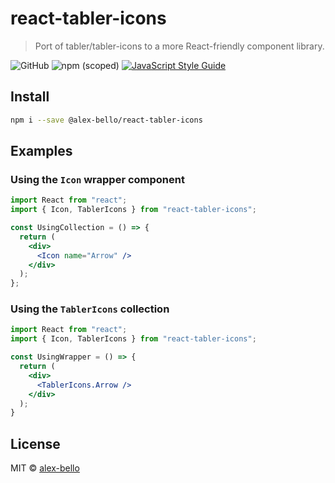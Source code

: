 # react-tabler-icons

> Port of tabler/tabler-icons to a more React-friendly component library.

![GitHub](https://img.shields.io/github/license/alex-bello/react-tabler-icons)
![npm (scoped)](https://img.shields.io/npm/v/@alex-bello/react-tabler-icons)
[![JavaScript Style Guide](https://img.shields.io/badge/code_style-standard-brightgreen.svg)](https://standardjs.com)

## Install

```bash
npm i --save @alex-bello/react-tabler-icons
```

## Examples

### Using the `Icon` wrapper component

```jsx
import React from "react";
import { Icon, TablerIcons } from "react-tabler-icons";

const UsingCollection = () => {
  return (
    <div>
      <Icon name="Arrow" />
    </div>
  );
};
```

### Using the `TablerIcons` collection

```jsx
import React from "react";
import { Icon, TablerIcons } from "react-tabler-icons";

const UsingWrapper = () => {
  return (
    <div>
      <TablerIcons.Arrow />
    </div>
  );
}
```

## License

MIT © [alex-bello](https://github.com/alex-bello)
